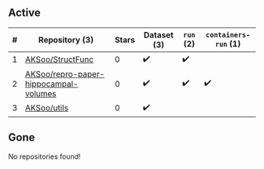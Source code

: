 ## Active
| # | Repository (3) | Stars | Dataset (3) | `run` (2) | `containers-run` (1) |
| --- | --- | --- | --- | --- | --- |
| 1 | [AKSoo/StructFunc](https://github.com/AKSoo/StructFunc) | 0 | :heavy_check_mark: | :heavy_check_mark: |  |
| 2 | [AKSoo/repro-paper-hippocampal-volumes](https://github.com/AKSoo/repro-paper-hippocampal-volumes) | 0 | :heavy_check_mark: | :heavy_check_mark: | :heavy_check_mark: |
| 3 | [AKSoo/utils](https://github.com/AKSoo/utils) | 0 | :heavy_check_mark: |  |  |

## Gone
No repositories found!
